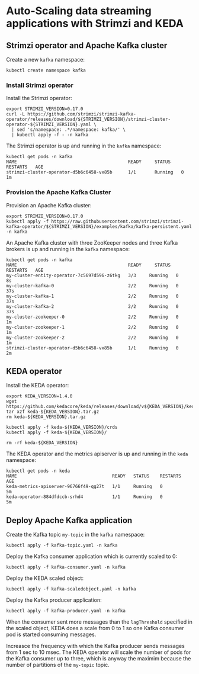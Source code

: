 # Auto-Scaling data streaming applications with Strimzi and KEDA

## Strimzi operator and Apache Kafka cluster

Create a new `kafka` namespace:

```
kubectl create namespace kafka
```

### Install Strimzi operator

Install the Strimzi operator:

```shell
export STRIMZI_VERSION=0.17.0
curl -L https://github.com/strimzi/strimzi-kafka-operator/releases/download/${STRIMZI_VERSION}/strimzi-cluster-operator-${STRIMZI_VERSION}.yaml \
  | sed 's/namespace: .*/namespace: kafka/' \
  | kubectl apply -f - -n kafka
```

The Strimzi operator is up and running in the `kafka` namespace:

```shell
kubectl get pods -n kafka
NAME                                          READY     STATUS    RESTARTS   AGE
strimzi-cluster-operator-d5b6c6458-vx85b      1/1       Running   0          1m
```

### Provision the Apache Kafka Cluster

Provision an Apache Kafka cluster:

```shell
export STRIMZI_VERSION=0.17.0
kubectl apply -f https://raw.githubusercontent.com/strimzi/strimzi-kafka-operator/${STRIMZI_VERSION}/examples/kafka/kafka-persistent.yaml -n kafka
```

An Apache Kafka cluster with three ZooKeeper nodes and three Kafka brokers is up and running in the `kafka` namespace:

```shell
kubectl get pods -n kafka
NAME                                          READY     STATUS    RESTARTS   AGE
my-cluster-entity-operator-7c5697d596-z6tkg   3/3     Running   0          8s
my-cluster-kafka-0                            2/2     Running   0          37s
my-cluster-kafka-1                            2/2     Running   0          37s
my-cluster-kafka-2                            2/2     Running   0          37s
my-cluster-zookeeper-0                        2/2     Running   0          1m
my-cluster-zookeeper-1                        2/2     Running   0          1m
my-cluster-zookeeper-2                        2/2     Running   0          1m
strimzi-cluster-operator-d5b6c6458-vx85b      1/1     Running   0          2m
```

## KEDA operator

Install the KEDA operator:

```shell
export KEDA_VERSION=1.4.0
wget https://github.com/kedacore/keda/releases/download/v${KEDA_VERSION}/keda-${KEDA_VERSION}.tar.gz
tar xzf keda-${KEDA_VERSION}.tar.gz
rm keda-${KEDA_VERSION}.tar.gz

kubectl apply -f keda-${KEDA_VERSION}/crds
kubectl apply -f keda-${KEDA_VERSION}/

rm -rf keda-${KEDA_VERSION}
```

The KEDA operator and the metrics apiserver is up and running in the `keda` namespace:

```shell
kubectl get pods -n keda
NAME                                    READY   STATUS    RESTARTS   AGE
keda-metrics-apiserver-96766f49-qg27t   1/1     Running   0          5m
keda-operator-884dfdccb-srhd4           1/1     Running   0          5m
```

## Deploy Apache Kafka application

Create the Kafka topic `my-topic` in the `kafka` namespace:

```shell
kubectl apply -f kafka-topic.yaml -n kafka
```

Deploy the Kafka consumer application which is currently scaled to 0:

```shell
kubectl apply -f kafka-consumer.yaml -n kafka
```

Deploy the KEDA scaled object:

```shell
kubectl apply -f kafka-scaledobject.yaml -n kafka
```

Deploy the Kafka producer application:

```shell
kubectl apply -f kafka-producer.yaml -n kafka
```

When the consumer sent more messages than the `lagThreshold` specified in the scaled object, KEDA does a scale from 0 to 1 so one Kafka consumer pod is started consuming messages.

Increasce the frequency with which the Kafka producer sends messages from 1 sec to 10 msec.
The KEDA operator will scale the number of pods for the Kafka consumer up to three, which is anyway the maximim because the number of partitions of the `my-topic` topic.



